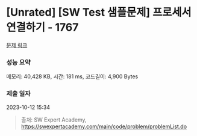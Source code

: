 # [Unrated] [SW Test 샘플문제] 프로세서 연결하기 - 1767 

[문제 링크](https://swexpertacademy.com/main/code/problem/problemDetail.do?contestProbId=AV4suNtaXFEDFAUf) 

### 성능 요약

메모리: 40,428 KB, 시간: 181 ms, 코드길이: 4,900 Bytes

### 제출 일자

2023-10-12 15:34



> 출처: SW Expert Academy, https://swexpertacademy.com/main/code/problem/problemList.do
